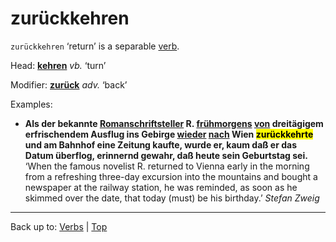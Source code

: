 # zurückkehren

`zurückkehren` ‘return’ is a separable [verb](../../index.md).

Head: **[kehren](../../k/ke/kehren.md)** *vb.* ‘turn’

Modifier: **[zurück](../../../adverbs/z/zu/zurueck.md)** *adv.* ‘back’

Examples:
- **Als der bekannte [Romanschriftsteller](../../../nouns/r/ro/Romanschriftsteller.md) R. [frühmorgens](../../../adverbs/f/fr/fruehmorgens.md) [von](../../../prepositions/von.md) dreitägigem erfrischendem Ausflug ins Gebirge [wieder](../../../adverbs/w/wi/wieder.md) [nach](../../../prepositions/nach.md) Wien <mark>zurückkehrte</mark> und am Bahnhof eine Zeitung kaufte, wurde er, kaum daß er das Datum überflog, erinnernd gewahr, daß heute sein Geburtstag sei.** ‘When the famous novelist R. returned to Vienna early in the morning from a refreshing three-day excursion into the mountains and bought a newspaper at the railway station, he was reminded, as soon as he skimmed over the date, that today (must) be his birthday.’ *Stefan Zweig*

----

Back up to: [Verbs](../../index.md) | [Top](../../../index.md)
